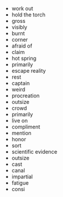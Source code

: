 - work out
- hold the torch
- gross
- visibly
- burnt
- corner
- afraid of
- claim
- hot spring
- primarily
- escape reality
- rest
- captain
- weird
- procreation
- outsize
- crowd
- primarily
- live on
- compliment
- mention
- honor
- sort
- scientific evidence
- outsize
- cast
- canal
- impartial
- fatigue
- consi